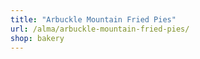 ```yaml
---
title: "Arbuckle Mountain Fried Pies"
url: /alma/arbuckle-mountain-fried-pies/
shop: bakery
---
```

